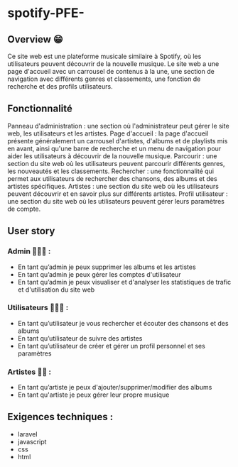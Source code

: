 # spotify-PFE-

## Overview 😁
Ce site web est une plateforme musicale similaire à Spotify, où les utilisateurs peuvent découvrir de la nouvelle musique. Le site web a une page d'accueil avec un carrousel de contenus à la une, une section de navigation avec différents genres et classements, une fonction de recherche et des profils utilisateurs.

## Fonctionnalité
Panneau d'administration : une section où l'administrateur peut gérer le site web, les utilisateurs et les artistes.
Page d'accueil : la page d'accueil présente généralement un carrousel d'artistes, d'albums et de playlists mis en avant, ainsi qu'une barre de recherche et un menu de navigation pour aider les utilisateurs à découvrir de la nouvelle musique.
Parcourir : une section du site web où les utilisateurs peuvent parcourir différents genres, les nouveautés et les classements.
Rechercher : une fonctionnalité qui permet aux utilisateurs de rechercher des chansons, des albums et des artistes spécifiques.
Artistes : une section du site web où les utilisateurs peuvent découvrir et en savoir plus sur différents artistes.
Profil utilisateur : une section du site web où les utilisateurs peuvent gérer leurs paramètres de compte.

## User story

### Admin 🤵🏻‍♂️ :
- En tant qu’admin je peux supprimer les albums et les artistes 
- En tant qu’admin je peux gérer les comptes d'utilisateur 
- En tant qu’admin je peux visualiser et d'analyser les statistiques de trafic et d'utilisation du site web
### Utilisateurs 👨🏻‍💻 :
- En tant qu’utilisateur je vous rechercher et écouter des chansons et des albums
- En tant qu’utilisateur de suivre des artistes 
- En tant qu’utilisateur de créer et gérer un profil personnel et ses paramètres
### Artistes 🕺🏻 :
- En tant qu’artiste je peux d'ajouter/supprimer/modifier des albums 
- En tant qu'artiste  je peux gérer leur propre musique


## Exigences techniques : 
- laravel 
- javascript 
- css 
- html
